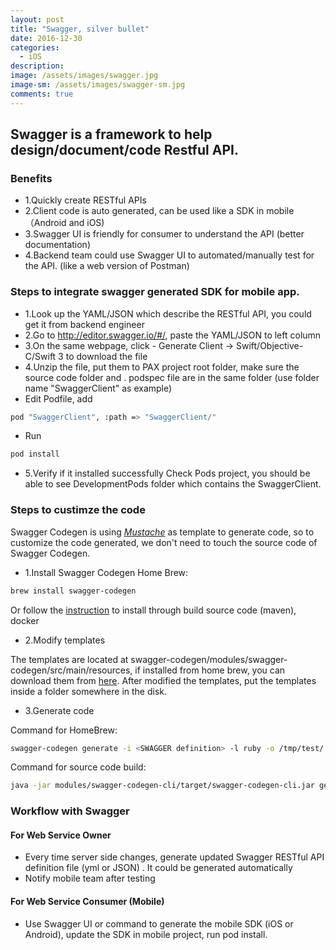 ```yaml
---
layout: post
title: "Swagger, silver bullet"
date: 2016-12-30
categories:
  - iOS
description: 
image: /assets/images/swagger.jpg
image-sm: /assets/images/swagger-sm.jpg
comments: true
---
```


## Swagger is a framework to help design/document/code Restful API.

### Benefits

* 1.Quickly create RESTful APIs
* 2.Client code is auto generated, can be used like a SDK in mobile （Android and iOS)
* 3.Swagger UI is friendly for consumer to understand the API (better documentation)
* 4.Backend team could use Swagger UI to automated/manually test for the API. (like a web version of Postman)


### Steps to integrate swagger generated SDK for mobile app.

* 1.Look up the YAML/JSON which describe the RESTful API, you could get it from backend engineer
* 2.Go to http://editor.swagger.io/#/, paste the YAML/JSON to left column
* 3.On the same webpage, click - Generate Client -> Swift/Objective-C/Swift 3 to download the file
* 4.Unzip the file, put them to PAX project root folder, make sure the source code folder and . podspec file are in the same folder (use folder name "SwaggerClient" as example)
* Edit Podfile, add 

```bash
pod "SwaggerClient", :path => "SwaggerClient/"
``` 

* Run 

```bash
pod install
``` 

* 5.Verify if it installed successfully
   Check Pods project, you should be able to see DevelopmentPods folder which contains the SwaggerClient.

### Steps to custimze the code

Swagger Codegen is using [_Mustache_](https://mustache.github.io) as template to generate code, so to customize the code generated, we don't need to touch the source code of Swagger Codegen.

* 1.Install Swagger Codegen 
    Home Brew:  

```bash
brew install swagger-codegen
``` 

Or follow the [instruction](https://github.com/swagger-api/swagger-codegen#compatibility) to install through build source code (maven), docker

* 2.Modify templates

The templates are located at swagger-codegen/modules/swagger-codegen/src/main/resources, if installed from home brew, you can download them from [here](https://github.com/swagger-api/swagger-codegen/tree/master/modules/swagger-codegen/src/main/resources). After modified the templates, put the templates inside a folder somewhere in the disk.

* 3.Generate code 

Command for HomeBrew:

```bash 
swagger-codegen generate -i <SWAGGER definition> -l ruby -o /tmp/test/ -t <TEMPLATE FOLDER>
``` 

Command for source code build:

```bash 
java -jar modules/swagger-codegen-cli/target/swagger-codegen-cli.jar generate -i <SWAGGER definition> -l swift -o SwaggerClient -t <TEMPLATE FOLDER>
``` 

### Workflow with Swagger

#### For Web Service Owner

* Every time server side changes, generate updated Swagger RESTful API definition file (yml or JSON) . It could be generated automatically
* Notify mobile team after testing

#### For Web Service Consumer (Mobile)
* Use Swagger UI or command to generate the mobile SDK (iOS or Android), update the SDK in mobile project, run pod install.

	
	